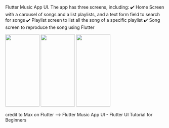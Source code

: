 Flutter Music App UI. The app has three screens, including:
✔️  Home Screen with a carousel of songs and a list playlists, and a text form field to search for songs
✔️  Playlist screen to list all the song of a specific playlist 
✔️  Song screen to reproduce the song using Flutter

<img src="https://user-images.githubusercontent.com/7443126/202563681-f942578b-5f21-4695-8538-3cdd1441dade.png" width="108" height="228">
<img src="https://user-images.githubusercontent.com/7443126/202563682-9832ae3b-db72-4d21-9d68-cf40107dfe89.png" width="108" height="228">
<img src="https://user-images.githubusercontent.com/7443126/202563687-1b6bb1c2-813a-4d7f-867e-4dd61bdce881.png" width="108" height="228">

credit to Max on Flutter --> Flutter Music App UI - Flutter UI Tutorial for Beginners
